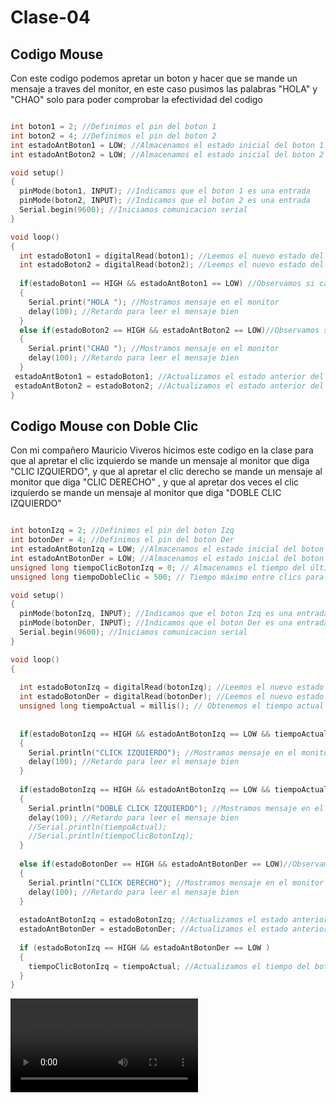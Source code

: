 # Clase-04

## Codigo Mouse 

Con este codigo podemos apretar un boton y hacer que se mande un mensaje a traves del monitor, en este caso pusimos las palabras "HOLA" y "CHAO" solo para poder comprobar la efectividad del codigo

```cpp

int boton1 = 2; //Definimos el pin del boton 1 
int boton2 = 4; //Definimos el pin del boton 2
int estadoAntBoton1 = LOW; //Almacenamos el estado inicial del boton 1
int estadoAntBoton2 = LOW; //Almacenamos el estado inicial del boton 2

void setup()
{
  pinMode(boton1, INPUT); //Indicamos que el boton 1 es una entrada
  pinMode(boton2, INPUT); //Indicamos que el boton 2 es una entrada
  Serial.begin(9600); //Iniciamos comunicacion serial 
}

void loop()
{
  int estadoBoton1 = digitalRead(boton1); //Leemos el nuevo estado del boton 1
  int estadoBoton2 = digitalRead(boton2); //Leemos el nuevo estado del boton 2
  
  if(estadoBoton1 == HIGH && estadoAntBoton1 == LOW) //Observamos si cambio el estado del boton 1
  {
    Serial.print("HOLA "); //Mostramos mensaje en el monitor 
    delay(100); //Retardo para leer el mensaje bien
  }
  else if(estadoBoton2 == HIGH && estadoAntBoton2 == LOW)//Observamos si cambio el estado del boton 2
  {
    Serial.print("CHAO "); //Mostramos mensaje en el monitor 
    delay(100); //Retardo para leer el mensaje bien
  }
 estadoAntBoton1 = estadoBoton1; //Actualizamos el estado anterior del boton 1 
 estadoAntBoton2 = estadoBoton2; //Actualizamos el estado anterior del boton 1
}

```

## Codigo Mouse con Doble Clic

Con mi compañero Mauricio Viveros hicimos este codigo en la clase para que al apretar el clic izquierdo se mande un mensaje al monitor que diga "CLIC IZQUIERDO", y que al apretar el clic derecho se mande un mensaje al monitor que diga "CLIC DERECHO"
, y que al apretar dos veces el clic izquierdo se mande un mensaje al monitor que diga "DOBLE CLIC IZQUIERDO"

```cpp

int botonIzq = 2; //Definimos el pin del boton Izq
int botonDer = 4; //Definimos el pin del boton Der
int estadoAntBotonIzq = LOW; //Almacenamos el estado inicial del boton Izq
int estadoAntBotonDer = LOW; //Almacenamos el estado inicial del boton Der
unsigned long tiempoClicBotonIzq = 0; // Almacenamos el tiempo del último clic del boton Izq
unsigned long tiempoDobleClic = 500; // Tiempo máximo entre clics para considerarlo un doble clic

void setup()
{
  pinMode(botonIzq, INPUT); //Indicamos que el boton Izq es una entrada
  pinMode(botonDer, INPUT); //Indicamos que el boton Der es una entrada
  Serial.begin(9600); //Iniciamos comunicacion serial 
}

void loop()
{
  
  int estadoBotonIzq = digitalRead(botonIzq); //Leemos el nuevo estado del boton Izq
  int estadoBotonDer = digitalRead(botonDer); //Leemos el nuevo estado del boton Der
  unsigned long tiempoActual = millis(); // Obtenemos el tiempo actual
  
  
  if(estadoBotonIzq == HIGH && estadoAntBotonIzq == LOW && tiempoActual - tiempoClicBotonIzq > tiempoDobleClic) //Observamos si cambio el estado del boton 1
  {
    Serial.println("CLICK IZQUIERDO"); //Mostramos mensaje en el monitor 
    delay(100); //Retardo para leer el mensaje bien
  }  
  
  if(estadoBotonIzq == HIGH && estadoAntBotonIzq == LOW && tiempoActual - tiempoClicBotonIzq < tiempoDobleClic)
  {
    Serial.println("DOBLE CLICK IZQUIERDO"); //Mostramos mensaje en el monitor 
    delay(100); //Retardo para leer el mensaje bien
    //Serial.println(tiempoActual);
    //Serial.println(tiempoClicBotonIzq);
  }
  
  else if(estadoBotonDer == HIGH && estadoAntBotonDer == LOW)//Observamos si cambio el estado del boton Der
  {
    Serial.println("CLICK DERECHO"); //Mostramos mensaje en el monitor 
    delay(100); //Retardo para leer el mensaje bien
  }
  
  estadoAntBotonIzq = estadoBotonIzq; //Actualizamos el estado anterior del boton Izq
  estadoAntBotonDer = estadoBotonDer; //Actualizamos el estado anterior del boton Izq
 
  if (estadoBotonIzq == HIGH && estadoAntBotonDer == LOW ) 
  {
    tiempoClicBotonIzq = tiempoActual; //Actualizamos el tiempo del boton Izq
  }
}

```

![videoMouseArduino](videoMouseArduino.mp4)
